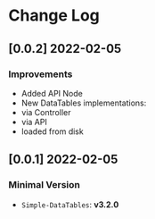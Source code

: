 # Change Log

## [0.0.2] 2022-02-05
### Improvements

- Added API Node
- New DataTables implementations:
 - via Controller
 - via API
 - loaded from disk 

## [0.0.1] 2022-02-05
### Minimal Version

- `Simple-DataTables`: **v3.2.0**
